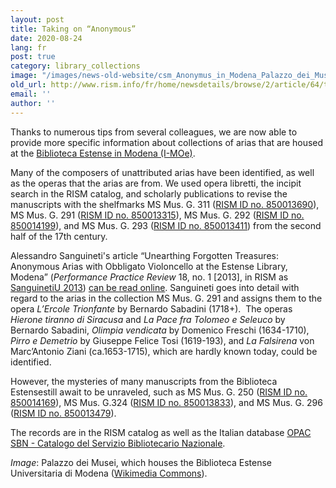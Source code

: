```yaml
---
layout: post
title: Taking on “Anonymous”
date: 2020-08-24
lang: fr
post: true
category: library_collections
image: "/images/news-old-website/csm_Anonymus_in_Modena_Palazzo_dei_Musei_6a28d9207c.jpg"
old_url: http://www.rism.info/fr/home/newsdetails/browse/2/article/64/taking-on-anonymous.html
email: ''
author: ''
---
```


Thanks to numerous tips from several colleagues, we are now able to provide more specific information about collections of arias that are housed at the [Biblioteca Estense in Modena (I-MOe)](https://opac.rism.info/search?View=rism&siglum=I-MOe&Language=en "Opens external link in new window").   
  
Many of the composers of unattributed arias have been identified, as well as the operas that the arias are from. We used opera libretti, the incipit search in the RISM catalog, and scholarly publications to revise the manuscripts with the shelfmarks MS Mus. G. 311 ([RISM ID no. 850013690](https://opac.rism.info/search?View=rism&id=850013690&Language=en "Opens external link in new window")), MS Mus. G. 291 ([RISM ID no. 850013315](https://opac.rism.info/search?View=rism&id=850013315&Language=en "Opens external link in new window")), MS Mus. G. 292 ([RISM ID no. 850014199](https://opac.rism.info/search?View=rism&id=850014199&Language=en "Opens external link in new window")), and MS Mus. G. 293 ([RISM ID no. 850013411](https://opac.rism.info/search?View=rism&id=850013411&Language=en "Opens external link in new window")) from the second half of the 17th century.   
  
Alessandro Sanguineti's article “Unearthing Forgotten Treasures: Anonymous Arias with Obbligato Violoncello at the Estense Library, Modena” (_Performance Practice Review_ 18, no. 1 [2013], in RISM as [SanguinetiU 2013](https://opac.rism.info/search?View=rism&id=lit50006124&Language=en "Opens external link in new window")) [can be read online](http://scholarship.claremont.edu/ppr/vol18/iss1/1 "Opens external link in new window"). Sanguineti goes into detail with regard to the arias in the collection MS Mus. G. 291 and assigns them to the opera _L’Ercole Trionfante_ by Bernardo Sabadini (1718+).&nbsp; The operas _Hierone tiranno di Siracusa_ and _La Pace fra Tolomeo e Seleuco_ by Bernardo Sabadini, _Olimpia vendicata_ by Domenico Freschi (1634-1710), _Pirro e Demetrio_ by Giuseppe Felice Tosi (1619-193), and _La Falsirena_ von Marc’Antonio Ziani (ca.1653-1715), which are hardly known today, could be identified.   
  
However, the mysteries of many manuscripts from the Biblioteca Estensestill await to be unraveled, such as MS Mus. G. 250 ([RISM ID no. 850014169](https://opac.rism.info/search?View=rism&id=850014169 "Opens external link in new window")), MS Mus. G.324 ([RISM ID no. 850013833](https://opac.rism.info/search?View=rism&id=850013833 "Opens external link in new window")), and MS Mus. G. 296 ([RISM ID no. 850013479](https://opac.rism.info/search?View=rism&id=850013479 "Opens external link in new window")).   
  
The records are in the RISM catalog as well as the Italian database [OPAC SBN - Catalogo del Servizio Bibliotecario Nazionale](https://opac.sbn.it/opacsbn/opac/iccu/free.jsp "Opens external link in new window").&nbsp;

_Image_: Palazzo dei Musei, which houses the Biblioteca Estense Universitaria di Modena ([Wikimedia Commons](https://commons.wikimedia.org/wiki/File:Palazzo_dei_Musei.jpg "Opens external link in new window")).&nbsp;

&nbsp;

